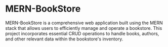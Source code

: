 # MERN-BookStore
MERN-BookStore is a comprehensive web application built using the MERN stack that allows users to efficiently manage and operate a bookstore. This project incorporates essential CRUD operations to handle books, authors, and other relevant data within the bookstore's inventory.
